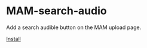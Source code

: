 # MAM-search-audio

Add a search audible button on the MAM upload page.

[Install](https://raw.githubusercontent.com/theothersophie/MAM-search-audio/main/search_audible.js)
